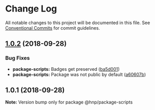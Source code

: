 # Change Log

All notable changes to this project will be documented in this file.
See [Conventional Commits](https://conventionalcommits.org) for commit guidelines.

<a name="1.0.2"></a>

## [1.0.2](https://github.com/MechanicalHuman/hnp-utilities/compare/@hnp/package-scripts@1.0.1...@hnp/package-scripts@1.0.2) (2018-09-28)

### Bug Fixes

-   **package-scripts:** Badges get preserved ([ba5d001](https://github.com/MechanicalHuman/hnp-utilities/commit/ba5d001))
-   **package-scripts:** Package was not public by default ([a60607b](https://github.com/MechanicalHuman/hnp-utilities/commit/a60607b))

<a name="1.0.1"></a>

## 1.0.1 (2018-09-28)

**Note:** Version bump only for package @hnp/package-scripts

